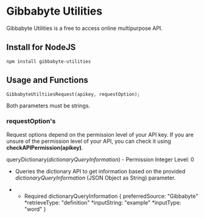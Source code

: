 # Gibbabyte Utilities
Gibbabyte Utilities is a free to access online multipurpose API.

## Install for NodeJS
```
npm install gibbabyte-utilities
```

## Usage and Functions
```
GibbabyteUtiltiiesRequest(apikey, requestOption);
```
Both parameters must be strings.

### requestOption's
Request options depend on the permission level of your API key. If you are unsure of the permission level of your API, you can check it using **checkAPIPermission(apikey)**.

queryDictionary(*dictionaryQueryInformation*) - Permission Integer Level: 0
- Queries the dictionary API to get information based on the provided *dictionaryQueryInformation* (JSON Object as String) parameter.
* - Required
dictionaryQueryInformation {
  preferredSource: "Gibbabyte"
  \*retrieveType: "definition"
  \*inputString: "example"
  \*inputType: "word"
}


